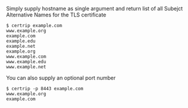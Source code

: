 Simply supply hostname as single argument and return list of all Subejct Alternative Names for the TLS certificate
```
$ certrip example.com
www.example.org
example.com
example.edu
example.net
example.org
www.example.com
www.example.edu
www.example.net
```

You can also supply an optional port number

```
$ certrip -p 8443 example.com
www.example.org
example.com
```
